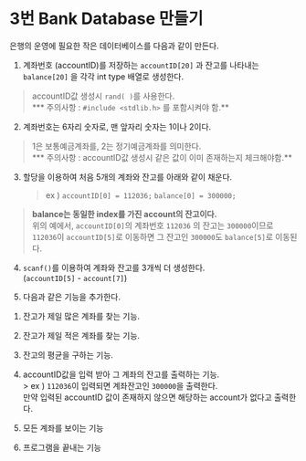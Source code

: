 # 3번 Bank Database 만들기

은행의 운영에 필요한 작은 데이터베이스를 다음과 같이 만든다.   

1.	계좌번호 (accountID)를 저장하는 `accountID[20]` 과 잔고를 나타내는 `balance[20]` 을 각각 int type 배열로 생성한다.       
 > accountID값 생성시 `rand( )`를 사용한다.    
  *** 주의사항 : `#include <stdlib.h>` 를 포함시켜야 함.**

2.	계좌번호는 6자리 숫자로, 맨 앞자리 숫자는 1이나 2이다.     
> 1은 보통예금계좌를, 2는 정기예금계좌를 의미한다.     
 *** 주의사항 : accountID값 생성시 같은 값이 이미 존재하는지 체크해야함.**      

3.	할당을 이용하여 처음 5개의 계좌와 잔고를 아래와 같이 채운다.     
    > ex ) `accountID[0] = 112036;`  `balance[0] = 300000;`       

  >**balance는 동일한 index를 가진 account의 잔고이다.**       
  위의 예에서, `accountID[0]`의 계좌번호 `112036` 의 잔고는 `300000`이므로 `112036`이 `accountID[5]`로 이동하면 그 잔고인 `300000`도 `balance[5]`로 이동된다.     

4.	`scanf()`를 이용하여 계좌와 잔고를 3개씩 더 생성한다.    
(`accountID[5]` - `account[7]`)      

5.	다음과 같은 기능을 추가한다.    

  1)	잔고가 제일 많은 계좌를 찾는 기능.      
  2)	잔고가 제일 적은 계좌를 찾는 기능.     
  3)	잔고의 평균을 구하는 기능.     
  4)	accountID값을 입력 받아 그 계좌의 잔고를 출력하는 기능.     
     > ex ) `112036`이 입력되면 계좌잔고인 `300000`을 출력한다.   
      만약 입력된 accountID 값이 존재하지 않으면 해당하는 account가 없다고 출력한다.    

  5)	모든 계좌를 보이는 기능     
  6)	프로그램을 끝내는 기능      
